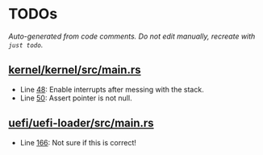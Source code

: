 # TODOs

_Auto-generated from code comments. Do not edit manually, recreate with `just todo`._

## [kernel/kernel/src/main.rs](./kernel/kernel/src/main.rs)

- Line [48](./kernel/kernel/src/main.rs#L48): Enable interrupts after messing with the stack.
- Line [50](./kernel/kernel/src/main.rs#L50): Assert pointer is not null.

## [uefi/uefi-loader/src/main.rs](./uefi/uefi-loader/src/main.rs)

- Line [166](./uefi/uefi-loader/src/main.rs#L166): Not sure if this is correct!
